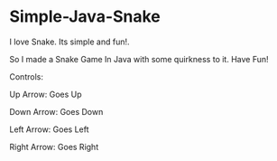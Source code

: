 # Simple-Java-Snake

I love Snake. Its simple and fun!.

So I made a Snake Game In Java with some quirkness to it. Have Fun!

Controls:

Up Arrow: Goes Up

Down Arrow: Goes Down

Left Arrow: Goes Left

Right Arrow: Goes Right
